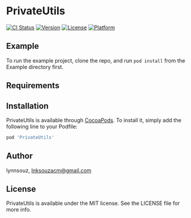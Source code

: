 # PrivateUtils

[![CI Status](https://img.shields.io/travis/lynnsouz/PrivateUtils.svg?style=flat)](https://travis-ci.org/lynnsouz/PrivateUtils)
[![Version](https://img.shields.io/cocoapods/v/PrivateUtils.svg?style=flat)](https://cocoapods.org/pods/PrivateUtils)
[![License](https://img.shields.io/cocoapods/l/PrivateUtils.svg?style=flat)](https://cocoapods.org/pods/PrivateUtils)
[![Platform](https://img.shields.io/cocoapods/p/PrivateUtils.svg?style=flat)](https://cocoapods.org/pods/PrivateUtils)

## Example

To run the example project, clone the repo, and run `pod install` from the Example directory first.

## Requirements

## Installation

PrivateUtils is available through [CocoaPods](https://cocoapods.org). To install
it, simply add the following line to your Podfile:

```ruby
pod 'PrivateUtils'
```

## Author

lynnsouz, lnksouzacm@gmail.com

## License

PrivateUtils is available under the MIT license. See the LICENSE file for more info.
